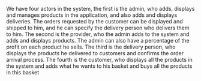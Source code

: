 We have four actors in the system, the first is the admin, who adds, displays and manages products in the application, and also adds and displays deliveries. The orders requested by the customer can be displayed and shipped to him, and he can specify the delivery person who delivers them to him. The second is the provider, who the admin adds to the system and adds and displays products. The admin can also have a percentage of the profit on each product he sells. The third is the delivery person, who displays the products he delivered to customers and confirms the order arrival process. The fourth is the customer, who displays all the products in the system and adds what he wants to his basket and buys all the products in this basket